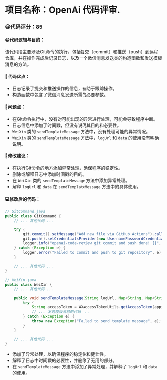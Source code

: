 # 项目名称：OpenAi 代码评审.
### 😀代码评分：85
#### 😀代码逻辑与目的：
该代码段主要涉及Git命令的执行，包括提交（commit）和推送（push）到远程仓库，并在操作完成后记录日志，以及一个微信消息发送类的构造函数和发送模板消息的方法。

#### 🎯代码优点：
- 日志记录了提交和推送操作的信息，有助于跟踪操作。
- 构造函数中包含了微信消息发送所需的必要参数。

#### 🤔问题点：
- 在Git命令执行中，没有对可能出现的异常进行处理，可能会导致程序中断。
- 日志信息中添加了时间戳，但没有说明其目的和必要性。
- `WeiXin` 类的 `sendTemplateMessage` 方法中，没有处理可能的异常情况。
- `WeiXin` 类的 `sendTemplateMessage` 方法中，`logUrl` 和 `data` 的使用没有明确说明。

#### 🎯修改建议：
- 在执行Git命令的地方添加异常处理，确保程序的稳定性。
- 删除或解释日志中添加时间戳的目的。
- 在 `WeiXin` 类的 `sendTemplateMessage` 方法中添加异常处理。
- 解释 `logUrl` 和 `data` 在 `sendTemplateMessage` 方法中的具体使用。

#### 💻修改后的代码：
```java
// GitCommand.java
public class GitCommand {
    // ... 其他代码 ...

    try {
        git.commit().setMessage("Add new file via GitHub Actions").call();
        git.push().setCredentialsProvider(new UsernamePasswordCredentialsProvider(githubToken, "")).call();
        logger.info("openai-code-review git commit and push done! {}", fileName);
    } catch (Exception e) {
        logger.error("Failed to commit and push to git repository", e);
    }

    // ... 其他代码 ...
}

// WeiXin.java
public class WeiXin {
    // ... 其他代码 ...

    public void sendTemplateMessage(String logUrl, Map<String, Map<String, String>> data) throws Exception {
        try {
            String accessToken = WXAccessTokenUtils.getAccessToken(appid, secret);
            // ... 发送模板消息的代码 ...
        } catch (Exception e) {
            throw new Exception("Failed to send template message", e);
        }
    }

    // ... 其他代码 ...
}
```

- 添加了异常处理，以确保程序的稳定性和健壮性。
- 解释了日志中时间戳的必要性，并删除了无用的部分。
- 在 `sendTemplateMessage` 方法中添加了异常处理，并解释了 `logUrl` 和 `data` 的使用。